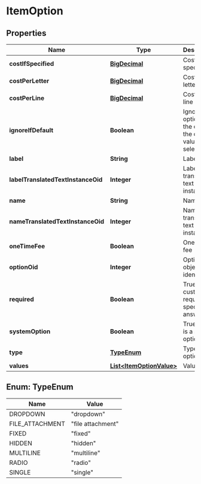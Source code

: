
# ItemOption

## Properties
Name | Type | Description | Notes
------------ | ------------- | ------------- | -------------
**costIfSpecified** | [**BigDecimal**](BigDecimal.md) | Cost if specified |  [optional]
**costPerLetter** | [**BigDecimal**](BigDecimal.md) | Cost per letter |  [optional]
**costPerLine** | [**BigDecimal**](BigDecimal.md) | Cost per line |  [optional]
**ignoreIfDefault** | **Boolean** | Ignore this option on the order if the default value is selected |  [optional]
**label** | **String** | Label |  [optional]
**labelTranslatedTextInstanceOid** | **Integer** | Label translated text instance ID |  [optional]
**name** | **String** | Name |  [optional]
**nameTranslatedTextInstanceOid** | **Integer** | Name translated text instance ID |  [optional]
**oneTimeFee** | **Boolean** | One time fee |  [optional]
**optionOid** | **Integer** | Option object identifier |  [optional]
**required** | **Boolean** | True if the customer is required to specify an answer |  [optional]
**systemOption** | **Boolean** | True if this is a system option |  [optional]
**type** | [**TypeEnum**](#TypeEnum) | Type of option |  [optional]
**values** | [**List&lt;ItemOptionValue&gt;**](ItemOptionValue.md) | Values |  [optional]


<a name="TypeEnum"></a>
## Enum: TypeEnum
Name | Value
---- | -----
DROPDOWN | &quot;dropdown&quot;
FILE_ATTACHMENT | &quot;file attachment&quot;
FIXED | &quot;fixed&quot;
HIDDEN | &quot;hidden&quot;
MULTILINE | &quot;multiline&quot;
RADIO | &quot;radio&quot;
SINGLE | &quot;single&quot;



